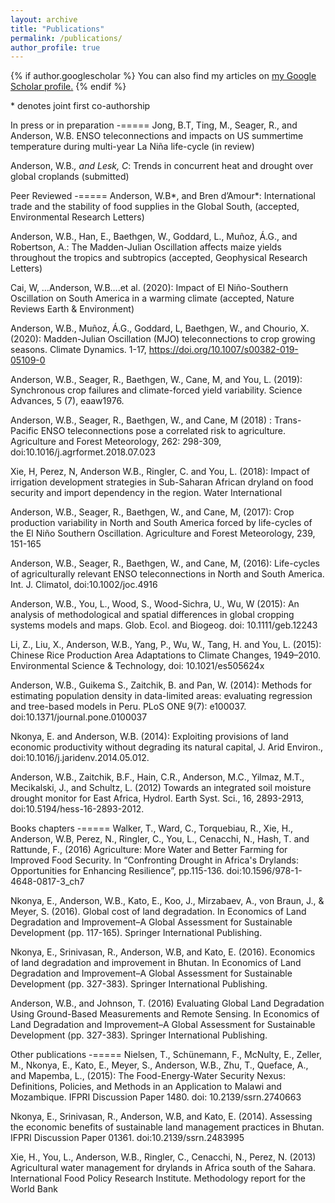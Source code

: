 ```yaml
---
layout: archive
title: "Publications"
permalink: /publications/
author_profile: true
---
```


{% if author.googlescholar %}
  You can also find my articles on <u><a href="{{author.googlescholar}}">my Google Scholar profile</a>.</u>
{% endif %}

\* denotes joint first co-authorship

In press or in preparation
-=====
Jong, B.T, Ting, M., Seager, R., and Anderson, W.B. ENSO teleconnections and impacts on US summertime temperature during multi-year La Niña life-cycle (in review)

Anderson, W.B.*, and Lesk, C*: Trends in concurrent heat and drought over global croplands (submitted)


Peer Reviewed
-=====
Anderson, W.B*, and Bren d’Amour*: International trade and the stability of food supplies in the Global South, (accepted, Environmental Research Letters)

Anderson, W.B., Han, E., Baethgen, W., Goddard, L., Muñoz, Á.G., and Robertson, A.: The Madden-Julian Oscillation affects maize yields throughout the tropics and subtropics (accepted, Geophysical Research Letters)

Cai, W, …Anderson, W.B….et al. (2020): Impact of El Niño-Southern Oscillation on South America in a warming climate (accepted, Nature Reviews Earth & Environment)

Anderson, W.B., Muñoz, Á.G., Goddard, L, Baethgen, W., and Chourio, X. (2020): Madden-Julian Oscillation (MJO) teleconnections to crop growing seasons. Climate Dynamics. 1-17, https://doi.org/10.1007/s00382-019-05109-0

Anderson, W.B., Seager, R., Baethgen, W., Cane, M, and You, L. (2019): Synchronous crop failures and climate-forced yield variability. Science Advances, 5 (7), eaaw1976.

Anderson, W.B., Seager, R., Baethgen, W., and Cane, M (2018) : Trans-Pacific ENSO teleconnections pose a correlated risk to agriculture. Agriculture and Forest Meteorology, 262: 298-309, doi:10.1016/j.agrformet.2018.07.023

Xie, H, Perez, N, Anderson W.B., Ringler, C. and You, L. (2018): Impact of irrigation development strategies in Sub-Saharan African dryland on food security and import dependency in the region. Water International

Anderson, W.B., Seager, R., Baethgen, W., and Cane, M, (2017): Crop production variability in North and South America forced by life-cycles of the El Niño Southern Oscillation. Agriculture and Forest Meteorology, 239, 151-165

Anderson, W.B., Seager, R., Baethgen, W., and Cane, M, (2016): Life-cycles of agriculturally relevant ENSO teleconnections in North and South America. Int. J. Climatol, doi:10.1002/joc.4916

Anderson, W.B., You, L., Wood, S., Wood-Sichra, U., Wu, W (2015): An analysis of methodological and spatial differences in global cropping systems models and maps. Glob. Ecol. and Biogeog. doi: 10.1111/geb.12243

Li, Z., Liu, X., Anderson, W.B., Yang, P., Wu, W., Tang, H. and You, L. (2015): Chinese Rice Production Area Adaptations to Climate Changes, 1949–2010. Environmental Science & Technology, doi: 10.1021/es505624x

Anderson, W.B., Guikema S., Zaitchik, B. and Pan, W. (2014): Methods for estimating population density in data-limited areas: evaluating regression and tree-based models in Peru. PLoS ONE 9(7): e100037. doi:10.1371/journal.pone.0100037

Nkonya, E. and Anderson, W.B. (2014): Exploiting provisions of land economic productivity without degrading its natural capital, J. Arid Environ., doi:10.1016/j.jaridenv.2014.05.012.

Anderson, W.B., Zaitchik, B.F., Hain, C.R., Anderson, M.C., Yilmaz, M.T., Mecikalski, J., and Schultz, L. (2012) Towards an integrated soil moisture drought monitor for East Africa, Hydrol. Earth Syst. Sci., 16, 2893-2913, doi:10.5194/hess-16-2893-2012.


Books chapters
-=====
Walker, T., Ward, C., Torquebiau, R., Xie, H., Anderson, W.B, Perez, N., Ringler, C., You, L., Cenacchi, N., Hash, T. and Rattunde, F., (2016) Agriculture: More Water and Better Farming for Improved Food Security. In “Confronting Drought in Africa's Drylands: Opportunities for Enhancing Resilience”, pp.115-136. doi:10.1596/978-1-4648-0817-3_ch7

Nkonya, E., Anderson, W.B., Kato, E., Koo, J., Mirzabaev, A., von Braun, J., & Meyer, S. (2016). Global cost of land degradation. In Economics of Land Degradation and Improvement–A Global Assessment for Sustainable Development (pp. 117-165). Springer International Publishing.

Nkonya, E., Srinivasan, R., Anderson, W.B, and Kato, E. (2016). Economics of land degradation and improvement in Bhutan. In Economics of Land Degradation and Improvement–A Global Assessment for Sustainable Development (pp. 327-383). Springer International Publishing.

Anderson, W.B., and Johnson, T. (2016) Evaluating Global Land Degradation Using Ground-Based Measurements and Remote Sensing. In Economics of Land Degradation and Improvement–A Global Assessment for Sustainable Development (pp. 327-383). Springer International Publishing.

Other publications
-=====
Nielsen, T., Schünemann, F., McNulty, E., Zeller, M., Nkonya, E., Kato, E., Meyer, S., Anderson, W.B., Zhu, T., Queface, A., and Mapemba, L., (2015): The Food-Energy-Water Security Nexus: Definitions, Policies, and Methods in an Application to Malawi and Mozambique. IFPRI Discussion Paper 1480. doi: 10.2139/ssrn.2740663

Nkonya, E., Srinivasan, R., Anderson, W.B, and Kato, E. (2014). Assessing the economic benefits of sustainable land management practices in Bhutan. IFPRI Discussion Paper 01361. doi:10.2139/ssrn.2483995

Xie, H., You, L., Anderson, W.B., Ringler, C., Cenacchi, N., Perez, N. (2013) Agricultural water management for drylands in Africa south of the Sahara. International Food Policy Research Institute. Methodology report for the World Bank

